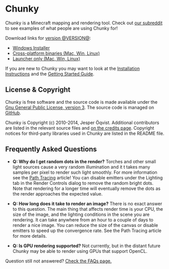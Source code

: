 Chunky
======

Chunky is a Minecraft mapping and rendering tool.  Check out [our
subreddit][15] to see examples of what people are using Chunky for!

Download links for [version @VERSION@][1]:

* [Windows Installer][2]
* [Cross-platform binaries (Mac, Win, Linux)][3]
* [Launcher only (Mac, Win, Linux)][4]

If you are new to Chunky you may want to look at the [Installation
Instructions][13] and the [Getting Started Guide][14].  


License & Copyright
-------------------

Chunky is free software and the source code is made available under the [Gnu
General Public License, version 3][16].  The source code is managed on
[GitHub][9].

Chunky is Copyright (c) 2010-2014, Jesper &Ouml;qvist. Additional contributors
are listed in the relevant source files and [on the credits page][17].
Copyright notices for third-party libraries used in Chunky are listed in the
README file.

Frequently Asked Questions
--------------------------

* **Q: Why do I get random dots in the render?**
  Torches and other small light sources cause a very random illumination and it
  t takes many samples per pixel to render such light smoothly. For more
  information see the [Path Tracing][10] article! You can disable emitters
  under the Lighting tab in the Render Controls dialog to remove the random
  bright dots. Note that rendering for a longer time will eventually remove the
  dots as the render approaches the expected value.

* **Q: How long does it take to render an image?**
  There is no exact answer to this question. The main thing that affects render
  time is your CPU, the size of the image, and the lighting conditions in the
  scene you are rendering. It can take anywhere from an hour to a couple of
  days to render a nice image. You can reduce the size of the canvas or disable
  emitters to speed up the convergence rate. See the Path Tracing article for
  more details.

* **Q: Is GPU rendering supported?**
  Not currently, but in the distant future Chunky may be able to render using
  GPUs that support OpenCL.  

Question still not answered?  [Check the FAQs page.][8]

[1]: release/@VERSION@/release_notes.html
[2]: @EXE_DL_LINK@
[3]: @ZIP_DL_LINK@
[4]: http://chunkyupdate.llbit.se/ChunkyLauncher.jar
[5]: https://github.com/llbit/chunky
[6]: https://github.com/llbit/chunky/issues
[7]: http://www.reddit.com/r/chunky
[8]: faqs.html
[9]: https://github.com/llbit/chunky
[10]: path_tracing.html
[13]: install.html
[14]: getting_started.html
[15]: http://www.reddit.com/r/chunky
[16]: http://opensource.org/licenses/gpl-3.0.html
[17]: credits.html
